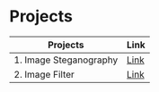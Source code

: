 # Projects
| Projects | Link |
|----------|-------|
|1. Image Steganography| [Link](01_Image_Steganography/)|
|2. Image Filter| [Link](02_Image_Filter/)
